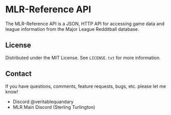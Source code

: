 # MLR-Reference API

The MLR-Reference API is a JSON, HTTP API for accessing game data and league information from the Major League Redditball database.

## License

Distributed under the MIT License. See `LICENSE.txt` for more information.

## Contact

If you have questions, comments, feature requests, bugs, etc. please let me know!

- Discord @veritablequandary
- MLR Main Discord (Sterling Turlington)
